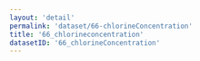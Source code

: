 ```yaml
---
layout: 'detail'
permalink: 'dataset/66-chlorineConcentration'
title: '66_chlorineconcentration'
datasetID: '66_chlorineConcentration'
---
```

